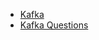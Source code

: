  - [Kafka](https://github.com/therealdumbprogrammer/notes/blob/main/kafka/Kafka.md)
 - [Kafka Questions](https://github.com/therealdumbprogrammer/notes/blob/main/kafka/kafka-questions.md)
